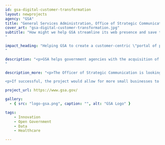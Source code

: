 ```yaml
---
id: gsa-digital-customer-transformation
layout: newprojects
agency: "GSA"
title: "General Services Administration, Office of Strategic Communications, Digital Customer Transformation"
cover_art: "gsa-digital-customer-transformation.jpg"
subtitle: "How might we help GSA streamline its web presence and save taxpayer dollars?  
"

impact_heading: "Helping GSA to create a customer-centric \"portal of portals\" to make it easier for small business to do business with the federal government
"

description: "<p>GSA helps government agencies with the acquisition of $50 billion of goods and services from more than 20 thousand industry partners each year. GSA is an agency that is known for innovation and technology, however, the current web presence does not reflect that. GSA has 87,000 pages, 37 different logins, and continually hears from vendors and potential vendors that they are frustrated in trying to figure out how to get on a GSA schedule. In fact, a whole industry has arisen to help businesses get on schedule. GSA’s own sites that vendors must visit to complete their journey don't directly connect to each other. Also, federal agencies find it confusing to buy from us and this leads to them spending more. A better web presence will lead to more small businesses on schedule and more agencies using those businesses, ultimately resulting in a lower tax dollar spent on acquisition and a greater proportion of acquisition dollars in the pockets of small businesses.</p>
"

description_more: "<p>The Officer of Strategic Communication is looking for a Presidential Innovation Fellow to lead a multi-stakeholder effort to gather requirements and concerns and develop a beta, customer-centric \"portal of portals\". This would require wireframing an ideal web structure, finding ways to utilize a universal login capability, finding ways to nudge stuck vendors and federal procurement officials to progress in their journeys and developing a content strategy to ensure content is always accurate.</p>

<p>If successful, the project would allow for more small businesses to get on -- and stay on -- GSA schedules, enabling them to do business with the federal government, which would serve as a catalyst for economic growth. Also, this project would allow more federal procurement officials to buy products and services from GSA schedules. GSA uses the buying power of the federal government to negotiate the best prices. However, our system is cumbersome to use leading to federal procurement officials often using other means to purchase products or services. A more efficient system would lead to less money spent on procurement and significant taxpayer savings across the government.</p>"

project_url: https://www.gsa.gov/

gallery:
  - { src: "logo-gsa.png", caption: "", alt: "GSA Logo" }

tags:
    - Innovation
    - Open Government
    - Data
    - Healthcare

---
```


<!--



impact_metrics:
  - { metric: "[Insert quote]", desc: "[Quote subtitle]" }

articles:
  - { outlet: "[Media Outlet]", logo_src: "logo.jpg", title: "Article Title", quote: "Quote", url: "article URL" }

	-->
